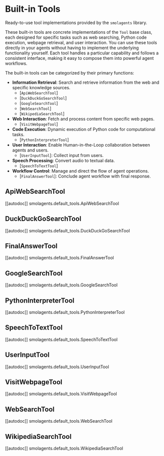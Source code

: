# Built-in Tools

Ready-to-use tool implementations provided by the `smolagents` library.

These built-in tools are concrete implementations of the `Tool` base class, each designed for specific tasks such as web searching, Python code execution, webpage retrieval, and user interaction.
You can use these tools directly in your agents without having to implement the underlying functionality yourself.
Each tool handles a particular capability and follows a consistent interface, making it easy to compose them into powerful agent workflows.

The built-in tools can be categorized by their primary functions:
- **Information Retrieval**: Search and retrieve information from the web and specific knowledge sources.
  - [`ApiWebSearchTool`]
  - [`DuckDuckGoSearchTool`]
  - [`GoogleSearchTool`]
  - [`WebSearchTool`]
  - [`WikipediaSearchTool`]
- **Web Interaction**: Fetch and process content from specific web pages.
  - [`VisitWebpageTool`]
- **Code Execution**: Dynamic execution of Python code for computational tasks.
  - [`PythonInterpreterTool`]
- **User Interaction**: Enable Human-in-the-Loop collaboration between agents and users.
  - [`UserInputTool`]: Collect input from users.
- **Speech Processing**: Convert audio to textual data.
  - [`SpeechToTextTool`]
- **Workflow Control**: Manage and direct the flow of agent operations.
  - [`FinalAnswerTool`]: Conclude agent workflow with final response.

## ApiWebSearchTool

[[autodoc]] smolagents.default_tools.ApiWebSearchTool

## DuckDuckGoSearchTool

[[autodoc]] smolagents.default_tools.DuckDuckGoSearchTool

## FinalAnswerTool

[[autodoc]] smolagents.default_tools.FinalAnswerTool

## GoogleSearchTool

[[autodoc]] smolagents.default_tools.GoogleSearchTool

## PythonInterpreterTool

[[autodoc]] smolagents.default_tools.PythonInterpreterTool

## SpeechToTextTool

[[autodoc]] smolagents.default_tools.SpeechToTextTool

## UserInputTool

[[autodoc]] smolagents.default_tools.UserInputTool

## VisitWebpageTool

[[autodoc]] smolagents.default_tools.VisitWebpageTool

## WebSearchTool

[[autodoc]] smolagents.default_tools.WebSearchTool

## WikipediaSearchTool

[[autodoc]] smolagents.default_tools.WikipediaSearchTool
